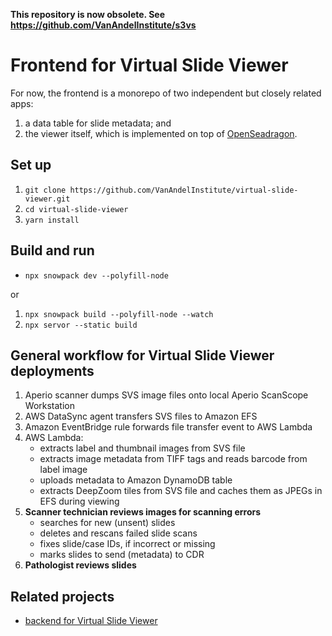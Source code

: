 **This repository is now obsolete. See https://github.com/VanAndelInstitute/s3vs**

# Frontend for Virtual Slide Viewer

For now, the frontend is a monorepo of two independent but closely related apps:
1. a data table for slide metadata; and
2. the viewer itself, which is implemented on top of [OpenSeadragon](https://openseadragon.github.io/).

## Set up
1. `git clone https://github.com/VanAndelInstitute/virtual-slide-viewer.git`
2. `cd virtual-slide-viewer`
3. `yarn install`

## Build and run
- `npx snowpack dev --polyfill-node`

or
1. `npx snowpack build --polyfill-node --watch`
2. `npx servor --static build`


## General workflow for Virtual Slide Viewer deployments
1. Aperio scanner dumps SVS image files onto local Aperio ScanScope Workstation
2. AWS DataSync agent transfers SVS files to Amazon EFS
3. Amazon EventBridge rule forwards file transfer event to AWS Lambda
4. AWS Lambda:
    - extracts label and thumbnail images from SVS file
    - extracts image metadata from TIFF tags and reads barcode from label image
    - uploads metadata to Amazon DynamoDB table
    - extracts DeepZoom tiles from SVS file and caches them as JPEGs in EFS during viewing
5.	**Scanner technician reviews images for scanning errors**
    - searches for new (unsent) slides
    - deletes and rescans failed slide scans
    - fixes slide/case IDs, if incorrect or missing
    - marks slides to send (metadata) to CDR
6.	**Pathologist reviews slides**

## Related projects
- [backend for Virtual Slide Viewer](https://github.com/VanAndelInstitute/virtual-slide-viewer-backend)
